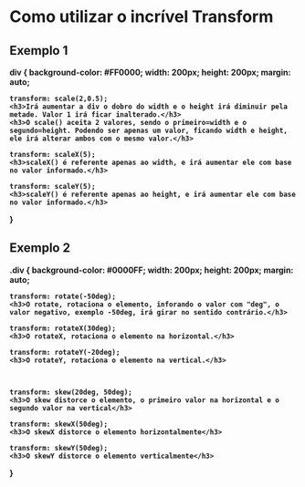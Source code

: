 <strong>

<h1>Como utilizar o incrível Transform</h1>

<h2>Exemplo 1</h2>

div {
    background-color: #FF0000;
    width: 200px;
    height: 200px;
    margin: auto;

    transform: scale(2,0.5);
    <h3>Irá aumentar a div o dobro do width e o height irá diminuir pela metade. Valor 1 irá ficar inalterado.</h3>
    <h3>O scale() aceita 2 valores, sendo o primeiro=width e o segundo=height. Podendo ser apenas um valor, ficando width e height, ele irá alterar ambos com o mesmo valor.</h3>

    transform: scaleX(5);
    <h3>scaleX() é referente apenas ao width, e irá aumentar ele com base no valor informado.</h3>

    transform: scaleY(5);
    <h3>scaleY() é referente apenas ao height, e irá aumentar ele com base no valor informado.</h3>
}

<h2>Exemplo 2</h2>

.div {
    background-color: #0000FF;
    width: 200px;
    height: 200px;
    margin: auto;
    
    transform: rotate(-50deg);
    <h3>O rotate, rotaciona o elemento, inforando o valor com "deg", o valor negativo, exemplo -50deg, irá girar no sentido contrário.</h3>

    transform: rotateX(30deg);
    <h3>O rotateX, rotaciona o elemento na horizontal.</h3>

    transform: rotateY(-20deg);
    <h3>O rotateY, rotaciona o elemento na vertical.</h3>


    
    transform: skew(20deg, 50deg);
    <h3>O skew distorce o elemento, o primeiro valor na horizontal e o segundo valor na vertical</h3>

    transform: skewX(50deg);
    <h3>O skewX distorce o elemento horizontalmente</h3>

    transform: skewY(50deg);
    <h3>O skewY distorce o elemento verticalmente</h3>
}

</strong>